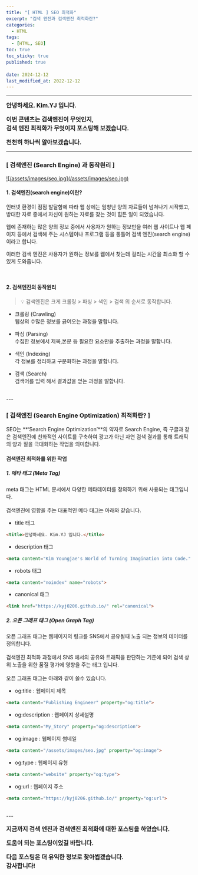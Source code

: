 ```yaml
---
title: "[ HTML ] SEO 최적화"
excerpt: "검색 엔진과 검색엔진 최적화란?"
categories:
  - HTML
tags:
  - [HTML, SEO]
toc: true
toc_sticky: true
published: true

date: 2024-12-12
last_modified_at: 2022-12-12
---
```


---

<span style='font-size:1rem'>**안녕하세요. Kim.YJ 입니다.**</span>

<span style='font-size:1rem'>**이번 콘텐츠는 검색엔진이 무엇인지,**</span> <br>
<span style='font-size:1rem'>**검색 엔진 최적화가 무엇이지 포스팅해 보겠습니다.**</span>

<span style='font-size:1rem'>**천천히 하나씩 알아보겠습니다.**</span>

---

### [ 검색엔진 (Search Engine) 과 동작원리 ]<br> 

<a href="/assets/images/seo.jpg">
![/assets/images/seo.jpg](/assets/images/seo.jpg)
</a>

#### 1. 검색엔진(search engine)이란?<br> 

인터넷 환경이 점점 발달함에 따라 웹 상에는 엄청난 양의 자료들이 넘쳐나기 시작했고,
방대한 자료 중에서 자신이 원하는 자료를 찾는 것이 힘든 일이 되었습니다.<br>

웹에 존재하는 많은 양의 정보 중에서 사용자가 원하는 정보만을 여러 웹 사이트나 웹 페이지 등에서 검색해 주는 시스템이나 프로그램 등을 통틀어 검색 엔진(search engine) 이라고 합니다.

이러한 검색 엔진은 사용자가 원하는 정보를 웹에서 찾는데 걸리는 시간을 최소화 할 수 있게 도와줍니다.

<br> 

#### 2. 검색엔진의 동작원리

>💡 검색엔진은 크게 크롤링 > 파싱 > 색인 > 검색 의 순서로 동작합니다.

- 크롤링 (Crawling)<br>
웹상의 수많은 정보를 긁어오는 과정을 말합니다.

- 파싱 (Parsing)<br>
수집한 정보에서 제목,본문 등 필요한 요소만을 추출하는 과정을 말합니다.

- 색인 (Indexing)<br>
각 정보를 정리하고 구분화하는 과정을 말합니다.

- 검색 (Search)<br>
검색어를 입력 해서 결과값을 얻는 과정을 말합니다.

<br>
---

### [ 검색엔진 (Search Engine Optimization) 최적화란? ]<br> 

SEO는 **‘Search Engine Optimization’**의 약자로 Search Engine, 즉 구글과 같은 검색엔진에 친화적인 사이트를 구축하여 광고가 아닌 자연 검색 결과를 통해 트래픽의 양과 질을 극대화하는 작업을 의미합니다.

#### 검색엔진 최적화를 위한 작업

##### 1. 메타 태그 (Meta Tag)

meta 태그는 HTML 문서에서 다양한 메타데이터를 정의하기 위해 사용되는 태그입니다.
<br><br> 
검색엔진에 영향을 주는 대표적인 메타 태그는 아래와 같습니다. 

- title 태그

```html
<title>안녕하세요. Kim.YJ 입니다.</title>
```

- description 태그

```html
<meta content="Kim Youngjae's World of Turning Imagination into Code." name="description">
```

- robots 태그

```html
<meta content="noindex" name="robots">
```

- canonical 태그

```html
<link href="https://kyj0206.github.io/" rel="canonical">
```

##### 2. 오픈 그래프 태그 (Open Graph Tag)

오픈 그래프 태그는 웹페이지의 링크를 SNS에서 공유될때 노출 되는 정보의 데이터를 정의합니다.
<br><br>
검색엔진 최적화 과정에서 SNS 에서의 공유와 트래픽을 판단하는 기준에 되어 검색 상위 노출을 위한
품질 평가에 영향을 주는 태그 입니다.
<br><br>
오픈 그래프 태그는 아래와 같이 쓸수 있습니다.

- og:title : 웹페이지 제목

```html
<meta content="Publishing Engineer" property="og:title">
```

- og:description : 웹페이지 상세설명

```html
<meta content="My_Story" property="og:description">
```

- og:image : 웹페이지 썸네일

```html
<meta content="/assets/images/seo.jpg" property="og:image">
```

- og:type : 웹페이지 유형

```html
<meta content="website" property="og:type">
```

- og:url : 웹페이지 주소

```html
<meta content="https://kyj0206.github.io/" property="og:url">
```

<br>
---
<br>

<span style='font-size:1rem'> **지금까지 검색 엔진과 검색엔진 최적화에 대한 포스팅을 하였습니다.** </span><br>

<span style='font-size:1rem'> **도움이 되는 포스팅이었길 바랍니다.** </span><br>

<span style='font-size:1rem'> **다음 포스팅은 더 유익한 정보로 찾아뵙겠습니다.** </span><br>
<span style='font-size:1rem'> **감사합니다!** </span>
